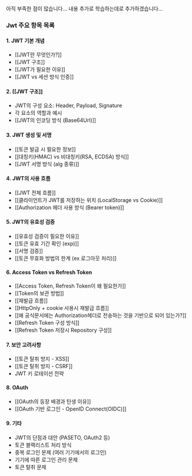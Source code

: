 아직 부족한 점이 많습니다...
내용 추가로 학습하는데로 추가하겠습니다...
### **Jwt 주요 항목 목록**

#### 1. JWT 기본 개념
- [[JWT란 무엇인가?]]
- [[JWT 구조]]
- [[JWT가 필요한 이유]]
- [[JWT vs 세션 방식 인증]]

#### 2. [[JWT 구조]]
- JWT의 구성 요소: Header, Payload, Signature
- 각 요소의 역할과 예시
- [[JWT의 인코딩 방식 (Base64Url)]]

#### 3. JWT 생성 및 서명
- [[토큰 발급 시 필요한 정보]]
- [[대칭키(HMAC) vs 비대칭키(RSA, ECDSA) 방식]]
- [[JWT 서명 방식 (alg 종류)]]


#### 4. JWT의 사용 흐름

- [[JWT 전체 흐름]]
- [[클라이언트가 JWT를 저장하는 위치 (LocalStorage vs Cookie)]]
- [[Authorization 헤더 사용 방식 (Bearer token)]]


#### 5. JWT의 유효성 검증
- [[유효성 검증이 필요한 이유]]
- [[토큰 유효 기간 확인 (exp)]]
- [[서명 검증]]
- [[토큰 무효화 방법의 한계 (ex 로그아웃 처리)]]
    
#### 6. Access Token vs Refresh Token
- [[Access Token, Refresh Token이 왜 필요한가]]
- [[Token의 보관 방법]]
- [[재발급 흐름]]
- [[HttpOnly + cookie 사용시 재발급 흐름]]
- [[왜 공식문서에는 Authorization헤더로 전송하는 것을 기반으로 되어 있는가?]]
- [[Refresh Token 구성 방식]]
- [[Refresh Token 저장시 Repository 구성]]

#### 7. 보안 고려사항
- [[토큰 탈취 방지 - XSS]]
- [[토큰 탈취 방지 - CSRF]]
- JWT 키 로테이션 전략

#### 8. OAuth
- [[OAuth의 등장 배경과 탄생 이유]]
- [[OAuth 기반 로그인 - OpenID Connect(OIDC)]]

#### 9. 기타
- JWT의 단점과 대안 (PASETO, OAuth2 등)
- 토큰 블랙리스트 처리 방식
- 중복 로그인 문제 (여러 기기에서의 로그인)
- 기기에 따른 로그인 관리 문제
- 토큰 탈취 문제

